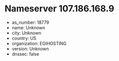 # Nameserver 107.186.168.9

* as_number: 18779
* name: Unknown
* city: Unknown
* country: US
* organization: EGIHOSTING
* version: Unknown
* dnssec: false

